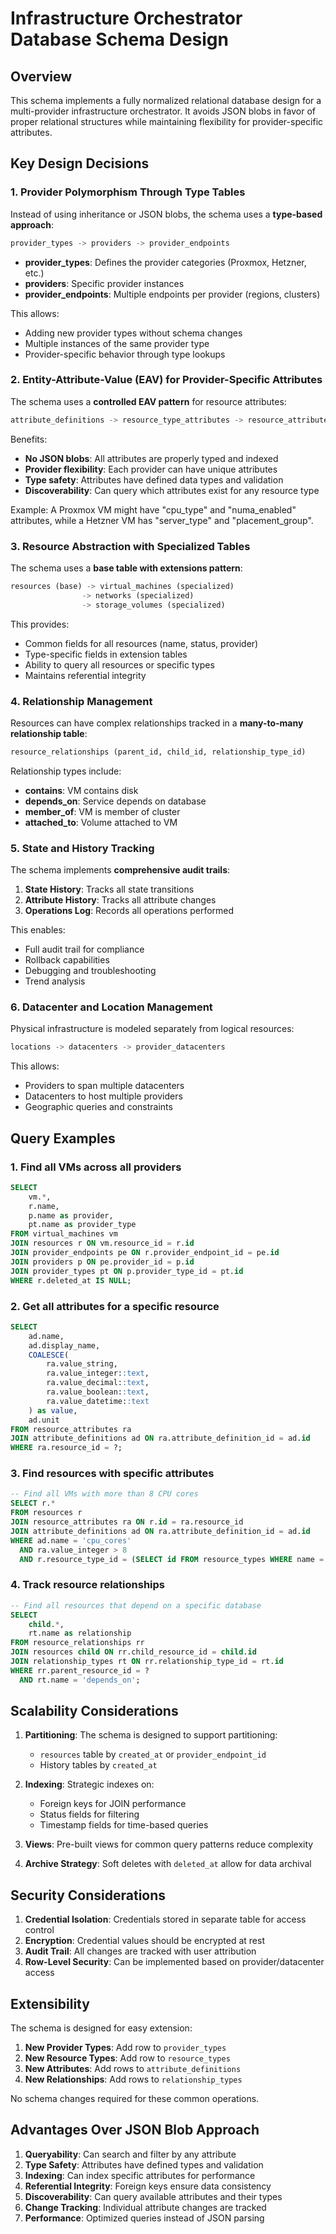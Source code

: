 # Infrastructure Orchestrator Database Schema Design

## Overview

This schema implements a fully normalized relational database design for a multi-provider infrastructure orchestrator. It avoids JSON blobs in favor of proper relational structures while maintaining flexibility for provider-specific attributes.

## Key Design Decisions

### 1. Provider Polymorphism Through Type Tables

Instead of using inheritance or JSON blobs, the schema uses a **type-based approach**:

```sql
provider_types -> providers -> provider_endpoints
```

- **provider_types**: Defines the provider categories (Proxmox, Hetzner, etc.)
- **providers**: Specific provider instances
- **provider_endpoints**: Multiple endpoints per provider (regions, clusters)

This allows:
- Adding new provider types without schema changes
- Multiple instances of the same provider type
- Provider-specific behavior through type lookups

### 2. Entity-Attribute-Value (EAV) for Provider-Specific Attributes

The schema uses a **controlled EAV pattern** for resource attributes:

```sql
attribute_definitions -> resource_type_attributes -> resource_attributes
```

Benefits:
- **No JSON blobs**: All attributes are properly typed and indexed
- **Provider flexibility**: Each provider can have unique attributes
- **Type safety**: Attributes have defined data types and validation
- **Discoverability**: Can query which attributes exist for any resource type

Example: A Proxmox VM might have "cpu_type" and "numa_enabled" attributes, while a Hetzner VM has "server_type" and "placement_group".

### 3. Resource Abstraction with Specialized Tables

The schema uses a **base table with extensions pattern**:

```sql
resources (base) -> virtual_machines (specialized)
                -> networks (specialized)
                -> storage_volumes (specialized)
```

This provides:
- Common fields for all resources (name, status, provider)
- Type-specific fields in extension tables
- Ability to query all resources or specific types
- Maintains referential integrity

### 4. Relationship Management

Resources can have complex relationships tracked in a **many-to-many relationship table**:

```sql
resource_relationships (parent_id, child_id, relationship_type_id)
```

Relationship types include:
- **contains**: VM contains disk
- **depends_on**: Service depends on database
- **member_of**: VM is member of cluster
- **attached_to**: Volume attached to VM

### 5. State and History Tracking

The schema implements **comprehensive audit trails**:

1. **State History**: Tracks all state transitions
2. **Attribute History**: Tracks all attribute changes
3. **Operations Log**: Records all operations performed

This enables:
- Full audit trail for compliance
- Rollback capabilities
- Debugging and troubleshooting
- Trend analysis

### 6. Datacenter and Location Management

Physical infrastructure is modeled separately from logical resources:

```sql
locations -> datacenters -> provider_datacenters
```

This allows:
- Providers to span multiple datacenters
- Datacenters to host multiple providers
- Geographic queries and constraints

## Query Examples

### 1. Find all VMs across all providers
```sql
SELECT 
    vm.*,
    r.name,
    p.name as provider,
    pt.name as provider_type
FROM virtual_machines vm
JOIN resources r ON vm.resource_id = r.id
JOIN provider_endpoints pe ON r.provider_endpoint_id = pe.id
JOIN providers p ON pe.provider_id = p.id
JOIN provider_types pt ON p.provider_type_id = pt.id
WHERE r.deleted_at IS NULL;
```

### 2. Get all attributes for a specific resource
```sql
SELECT 
    ad.name,
    ad.display_name,
    COALESCE(
        ra.value_string,
        ra.value_integer::text,
        ra.value_decimal::text,
        ra.value_boolean::text,
        ra.value_datetime::text
    ) as value,
    ad.unit
FROM resource_attributes ra
JOIN attribute_definitions ad ON ra.attribute_definition_id = ad.id
WHERE ra.resource_id = ?;
```

### 3. Find resources with specific attributes
```sql
-- Find all VMs with more than 8 CPU cores
SELECT r.*
FROM resources r
JOIN resource_attributes ra ON r.id = ra.resource_id
JOIN attribute_definitions ad ON ra.attribute_definition_id = ad.id
WHERE ad.name = 'cpu_cores' 
  AND ra.value_integer > 8
  AND r.resource_type_id = (SELECT id FROM resource_types WHERE name = 'vm');
```

### 4. Track resource relationships
```sql
-- Find all resources that depend on a specific database
SELECT 
    child.*,
    rt.name as relationship
FROM resource_relationships rr
JOIN resources child ON rr.child_resource_id = child.id
JOIN relationship_types rt ON rr.relationship_type_id = rt.id
WHERE rr.parent_resource_id = ?
  AND rt.name = 'depends_on';
```

## Scalability Considerations

1. **Partitioning**: The schema is designed to support partitioning:
   - `resources` table by `created_at` or `provider_endpoint_id`
   - History tables by `created_at`

2. **Indexing**: Strategic indexes on:
   - Foreign keys for JOIN performance
   - Status fields for filtering
   - Timestamp fields for time-based queries

3. **Views**: Pre-built views for common query patterns reduce complexity

4. **Archive Strategy**: Soft deletes with `deleted_at` allow for data archival

## Security Considerations

1. **Credential Isolation**: Credentials stored in separate table for access control
2. **Encryption**: Credential values should be encrypted at rest
3. **Audit Trail**: All changes are tracked with user attribution
4. **Row-Level Security**: Can be implemented based on provider/datacenter access

## Extensibility

The schema is designed for easy extension:

1. **New Provider Types**: Add row to `provider_types`
2. **New Resource Types**: Add row to `resource_types`
3. **New Attributes**: Add rows to `attribute_definitions`
4. **New Relationships**: Add rows to `relationship_types`

No schema changes required for these common operations.

## Advantages Over JSON Blob Approach

1. **Queryability**: Can search and filter by any attribute
2. **Type Safety**: Attributes have defined types and validation
3. **Indexing**: Can index specific attributes for performance
4. **Referential Integrity**: Foreign keys ensure data consistency
5. **Discoverability**: Can query available attributes and their types
6. **Change Tracking**: Individual attribute changes are tracked
7. **Performance**: Optimized queries instead of JSON parsing